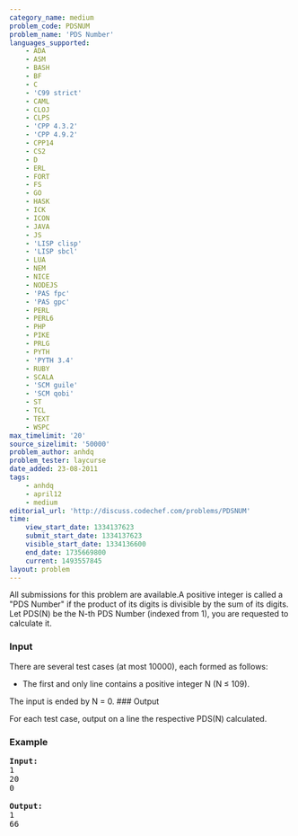 ```yaml
---
category_name: medium
problem_code: PDSNUM
problem_name: 'PDS Number'
languages_supported:
    - ADA
    - ASM
    - BASH
    - BF
    - C
    - 'C99 strict'
    - CAML
    - CLOJ
    - CLPS
    - 'CPP 4.3.2'
    - 'CPP 4.9.2'
    - CPP14
    - CS2
    - D
    - ERL
    - FORT
    - FS
    - GO
    - HASK
    - ICK
    - ICON
    - JAVA
    - JS
    - 'LISP clisp'
    - 'LISP sbcl'
    - LUA
    - NEM
    - NICE
    - NODEJS
    - 'PAS fpc'
    - 'PAS gpc'
    - PERL
    - PERL6
    - PHP
    - PIKE
    - PRLG
    - PYTH
    - 'PYTH 3.4'
    - RUBY
    - SCALA
    - 'SCM guile'
    - 'SCM qobi'
    - ST
    - TCL
    - TEXT
    - WSPC
max_timelimit: '20'
source_sizelimit: '50000'
problem_author: anhdq
problem_tester: laycurse
date_added: 23-08-2011
tags:
    - anhdq
    - april12
    - medium
editorial_url: 'http://discuss.codechef.com/problems/PDSNUM'
time:
    view_start_date: 1334137623
    submit_start_date: 1334137623
    visible_start_date: 1334136600
    end_date: 1735669800
    current: 1493557845
layout: problem
---
```

All submissions for this problem are available.A positive integer is called a "PDS Number" if the product of its digits is divisible by the sum of its digits. Let PDS(N) be the N-th PDS Number (indexed from 1), you are requested to calculate it.

### Input

There are several test cases (at most 10000), each formed as follows:

- The first and only line contains a positive integer N (N ≤ 109).

The input is ended by N = 0. ### Output

For each test case, output on a line the respective PDS(N) calculated.

### Example

<pre>
<b>Input:</b>
1
20
0

<b>Output:</b>
1
66

</pre>
